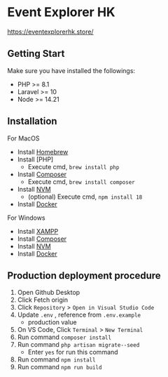 # Event Explorer HK
https://eventexplorerhk.store/

## Getting Start
Make sure you have installed the followings:
-   PHP >= 8.1
-   Laravel >= 10
-   Node >= 14.21

## Installation

For MacOS

-   Install [Homebrew](https://brew.sh/)
-   Install [PHP]
    -   Execute cmd, `brew install php`
-   Install [Composer](https://getcomposer.org/)
    -   Execute cmd, `brew install composer`
-   Install [NVM](https://github.com/nvm-sh/nvm)
    -   (optional) Execute cmd, `npm install 18`
-   Install [Docker](https://docs.docker.com/desktop/install/mac-install/)

For Windows

-   Install [XAMPP](https://www.apachefriends.org/)
-   Install [Composer](https://getcomposer.org/)
-   Install [NVM](https://github.com/coreybutler/nvm-windows)
-   Install [Docker](https://docs.docker.com/desktop/install/windows-install/)

## Production deployment procedure
1. Open Github Desktop
2. Click Fetch origin
3. Click `Repository` > `Open in Visual Studio Code `
4. Update `.env` , reference from `.env.example`
    - production value
5. On VS Code, Click `Terminal` > `New Terminal`
6. Run command `composer install`
7. Run command `php artisan migrate--seed`
    - Enter `yes` for run this command
8. Run command `npm install`
9. Run command `npm run build`
